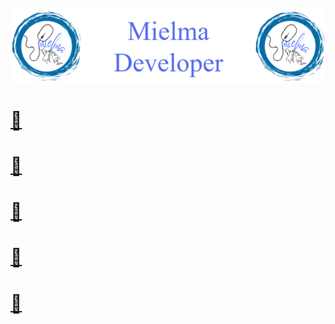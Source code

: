 ![Logo Mielma](image/Logo_Mielma_Developer.png)

# [🔗]()

# [🔗]()

# [🔗]()

# [🔗]()

# [🔗]()

<!-- Extract to link definition -->